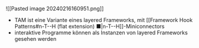 ![[Pasted image 20240216160951.png]]
- TAM ist eine Variante eines layered Frameworks, mit [[Framework Hook Patterns#n-T--H (flat extension) ■|n-T--H]]-Miniconnectors
- interaktive Programme können als Instanzen von layered Frameworks gesehen werden